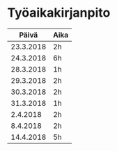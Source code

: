 # Työaikakirjanpito

Päivä | Aika
------|------
23.3.2018 | 2h
24.3.2018 | 6h
28.3.2018 | 1h
29.3.2018 | 2h
30.3.2018 | 2h
31.3.2018 | 1h
2.4.2018  | 2h
8.4.2018  | 2h
14.4.2018 | 5h

